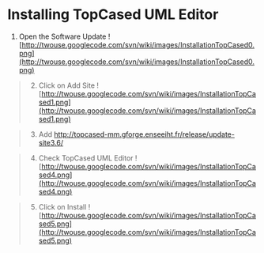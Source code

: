 # Installing TopCased UML Editor #

  1. Open the Software Update
![http://twouse.googlecode.com/svn/wiki/images/InstallationTopCased0.png](http://twouse.googlecode.com/svn/wiki/images/InstallationTopCased0.png)

> 2. Click on Add Site
![http://twouse.googlecode.com/svn/wiki/images/InstallationTopCased1.png](http://twouse.googlecode.com/svn/wiki/images/InstallationTopCased1.png)

> 3. Add http://topcased-mm.gforge.enseeiht.fr/release/update-site3.6/

> 4. Check TopCased UML Editor
![http://twouse.googlecode.com/svn/wiki/images/InstallationTopCased4.png](http://twouse.googlecode.com/svn/wiki/images/InstallationTopCased4.png)

> 5. Click on Install
![http://twouse.googlecode.com/svn/wiki/images/InstallationTopCased5.png](http://twouse.googlecode.com/svn/wiki/images/InstallationTopCased5.png)